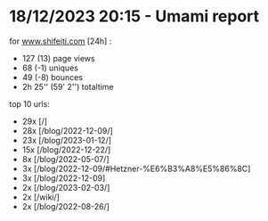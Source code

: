 # 18/12/2023 20:15 - Umami report
for www.shifeiti.com [24h] :

 - 127 (13) page views
 - 68 (-1) uniques
 - 49 (-8) bounces
 - 2h 25'' (59' 2'') totaltime


top 10 urls:
 - 29x [/]
 - 28x [/blog/2022-12-09/]
 - 23x [/blog/2023-01-12/]
 - 15x [/blog/2022-12-22/]
 - 8x [/blog/2022-05-07/]
 - 3x [/blog/2022-12-09/#Hetzner-%E6%B3%A8%E5%86%8C]
 - 3x [/blog/2022-12-09]
 - 2x [/blog/2023-02-03/]
 - 2x [/wiki/]
 - 2x [/blog/2022-08-26/]


